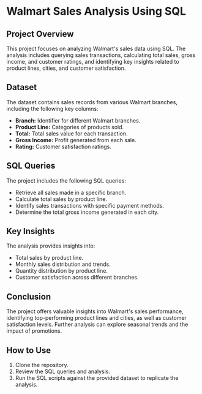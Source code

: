# Walmart Sales Analysis Using SQL

## Project Overview

This project focuses on analyzing Walmart's sales data using SQL. The analysis includes querying sales transactions, calculating total sales, gross income, and customer ratings, and identifying key insights related to product lines, cities, and customer satisfaction.

## Dataset

The dataset contains sales records from various Walmart branches, including the following key columns:
- **Branch:** Identifier for different Walmart branches.
- **Product Line:** Categories of products sold.
- **Total:** Total sales value for each transaction.
- **Gross Income:** Profit generated from each sale.
- **Rating:** Customer satisfaction ratings.

## SQL Queries

The project includes the following SQL queries:
- Retrieve all sales made in a specific branch.
- Calculate total sales by product line.
- Identify sales transactions with specific payment methods.
- Determine the total gross income generated in each city.

## Key Insights

The analysis provides insights into:
- Total sales by product line.
- Monthly sales distribution and trends.
- Quantity distribution by product line.
- Customer satisfaction across different branches.

## Conclusion

The project offers valuable insights into Walmart's sales performance, identifying top-performing product lines and cities, as well as customer satisfaction levels. Further analysis can explore seasonal trends and the impact of promotions.

## How to Use

1. Clone the repository.
2. Review the SQL queries and analysis.
3. Run the SQL scripts against the provided dataset to replicate the analysis.

